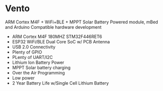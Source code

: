 # Vento
ARM Cortex M4F + WiFi+BLE + MPPT Solar Battery Powered module, mBed and Arduino Compatible hardware development
- ARM Cortex M4F 180MHZ STM32F446RET6
- ESP32 WiFi/BLE Dual Core SoC w/ PCB Antenna
- USB 2.0 Connectivity
- Plenty of GPIO
- PLenty of UART/I2C
- Lithium Ion Battery Power
- MPPT Solar battery charging
- Over the Air Programming
- Low power
- 2 Year Battery Life w/Single Cell Lithium Battery
